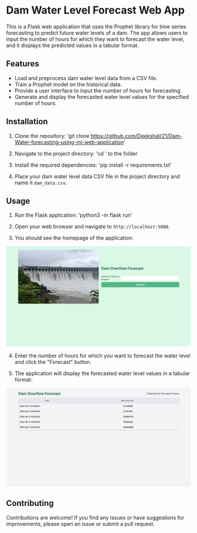 # Dam Water Level Forecast Web App

This is a Flask web application that uses the Prophet library for time series forecasting to predict future water levels of a dam. The app allows users to input the number of hours for which they want to forecast the water level, and it displays the predicted values in a tabular format.

## Features

- Load and preprocess dam water level data from a CSV file.
- Train a Prophet model on the historical data.
- Provide a user interface to input the number of hours for forecasting.
- Generate and display the forecasted water level values for the specified number of hours.

## Installation

1. Clone the repository:
'git clone https://github.com/DeekshaV21/Dam-Water-forecasting-using-ml-web-application'

2. Navigate to the project directory:
'cd ' to the folder

3. Install the required dependencies:
'pip install -r requirements.txt'

4. Place your dam water level data CSV file in the project directory and name it `dam_data.csv`.

## Usage

1. Run the Flask application:
'python3 -m flask run'

2. Open your web browser and navigate to `http://localhost:5000`.

3. You should see the homepage of the application:

![Homepage](images/home.png)

4. Enter the number of hours for which you want to forecast the water level and click the "Forecast" button.

5. The application will display the forecasted water level values in a tabular format:

![Forecast Page](images/forecast.png)

## Contributing

Contributions are welcome! If you find any issues or have suggestions for improvements, please open an issue or submit a pull request.
